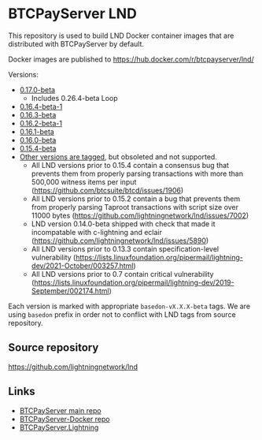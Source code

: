 # BTCPayServer LND 

This repository is used to build LND Docker container images that are distributed with BTCPayServer by default.

Docker images are published to https://hub.docker.com/r/btcpayserver/lnd/

Versions:
 - [0.17.0-beta](https://hub.docker.com/layers/btcpayserver/lnd/v0.17.0-beta/images/sha256-58b98f983cd786bcb4d48ea8586144cafd44d58dc3018e26bfbfcf875f495368?context=explore)
    - Includes 0.26.4-beta Loop
 - [0.16.4-beta-1](https://hub.docker.com/layers/btcpayserver/lnd/v0.16.4-beta-1/images/sha256-9dd204b62d6c892485b3dd8a76e8f48545ceda5702c9d47329ba4bcbc535a8b4?context=explore)
 - [0.16.3-beta](https://hub.docker.com/layers/btcpayserver/lnd/v0.16.3-beta/images/sha256-9ff34769378cfca18664c7d1da3747e7ad7fb7f38a9a7b82a3d4f85e5bfef7bf?context=explore)
 - [0.16.2-beta-1](https://hub.docker.com/layers/btcpayserver/lnd/v0.16.2-beta-1/images/sha256-bfff9de84a0a4af9d643ff555125358861b70374976b970cc00d1e7fc44ed520?context=explore)
 - [0.16.1-beta](https://hub.docker.com/layers/btcpayserver/lnd/v0.16.0-beta/images/sha256-f0eb70c20691aaa2ffc34fd5bd6c284299c84e96152cda5e46882a3aa4a3c6a2?context=explore)
 - [0.16.0-beta](https://hub.docker.com/layers/btcpayserver/lnd/v0.16.0-beta/images/sha256-f0eb70c20691aaa2ffc34fd5bd6c284299c84e96152cda5e46882a3aa4a3c6a2?context=explore)
 - [0.15.4-beta](https://hub.docker.com/layers/btcpayserver/lnd/v0.15.4-beta-1/images/sha256-cadbbff93cf36146e24fa4f32170b4b9d278a2e1acfdc50470790a94506ee9c3?context=explore)
 - [Other versions are tagged](https://github.com/btcpayserver/lnd/tags), but obsoleted and not supported.
    - All LND versions prior to 0.15.4 contain a consensus bug that prevents them from properly parsing transactions with more than 500,000 witness items per input (https://github.com/btcsuite/btcd/issues/1906)
    - All LND versions prior to 0.15.2 contain a bug that prevents them from properly parsing Taproot transactions with script size over 11000 bytes (https://github.com/lightningnetwork/lnd/issues/7002)
    - LND version 0.14.0-beta shipped with check that made it incompatable with c-lightning and eclair (https://github.com/lightningnetwork/lnd/issues/5890)
    - All LND versions prior to 0.13.3 contain specification-level vulnerability (https://lists.linuxfoundation.org/pipermail/lightning-dev/2021-October/003257.html)
    - All LND versions prior to 0.7 contain critical vulnerability (https://lists.linuxfoundation.org/pipermail/lightning-dev/2019-September/002174.html)

Each version is marked with appropriate `basedon-vX.X.X-beta` tags. We are using `basedon` prefix in order not to conflict with LND tags from source repository.

## Source repository

https://github.com/lightningnetwork/lnd

## Links
* [BTCPayServer main repo](https://github.com/btcpayserver/btcpayserver)
* [BTCPayServer-Docker repo](https://github.com/btcpayserver/btcpayserver-docker)
* [BTCPayServer.Lightning](https://github.com/btcpayserver/BTCPayServer.Lightning)

